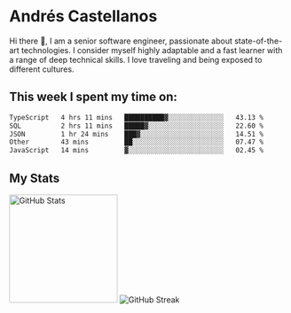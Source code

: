 # Andrés Castellanos

Hi there 👋, I am a senior software engineer, passionate about state-of-the-art technologies. I consider myself highly adaptable and a fast learner with a range of deep technical skills. I love traveling and being exposed to different cultures.

## This week I spent my time on:

<!--START_SECTION:waka-->

```txt
TypeScript   4 hrs 11 mins   ██████████▓░░░░░░░░░░░░░░   43.13 %
SQL          2 hrs 11 mins   █████▓░░░░░░░░░░░░░░░░░░░   22.60 %
JSON         1 hr 24 mins    ███▓░░░░░░░░░░░░░░░░░░░░░   14.51 %
Other        43 mins         ██░░░░░░░░░░░░░░░░░░░░░░░   07.47 %
JavaScript   14 mins         ▓░░░░░░░░░░░░░░░░░░░░░░░░   02.45 %
```

<!--END_SECTION:waka-->

## My Stats

<img height="195" src="https://github-readme-stats.vercel.app/api?username=andrescv&show_icons=true&theme=onedark&hide_border=true&card_width=495" alt="GitHub Stats" />

<img src="https://streak-stats.demolab.com?user=andrescv&theme=one-dark-pro&hide_border=true" alt="GitHub Streak" />
